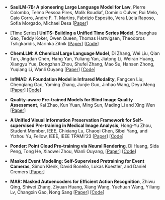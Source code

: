 
### 


* **SaulLM-7B: A pioneering Large Language Model for Law**, Pierre Colombo, Telmo Pessoa Pires, Malik Boudiaf, Dominic Culver, Rui Melo, Caio Corro, Andre F. T. Martins, Fabrizio Esposito, Vera Lúcia Raposo, Sofia Morgado, Michael Desa
  [[Paper](https://arxiv.org/abs/2403.03883)] 

* [Time Series] **UniTS: Building a Unified Time Series Model**, Shanghua Gao, Teddy Koker, Owen Queen, Thomas Hartvigsen, Theodoros Tsiligkaridis, Marinka Zitnik
  [[Paper](https://arxiv.org/abs/2403.00131)]
  [[Code](https://github.com/mims-harvard/UniTS)] 

* **ChemLLM: A Chemical Large Language Model**, Di Zhang, Wei Liu, Qian Tan, Jingdan Chen, Hang Yan, Yuliang Yan, Jiatong Li, Weiran Huang, Xiangyu Yue, Dongzhan Zhou, Shufei Zhang, Mao Su, Hansen Zhong, Yuqiang Li, Wanli Ouyang
  [[Paper](https://arxiv.org/abs/2402.06852)]
  [[Code](https://huggingface.co/AI4Chem/ChemLLM-7B-Chat)] 

* **InfMAE: A Foundation Model in Infrared Modality**, Fangcen Liu, Chenqiang Gao, Yaming Zhang, Junjie Guo, Jinhao Wang, Deyu Meng
  [[Paper](https://arxiv.org/abs/2402.00407)]
  [[Code](https://github.com/liufangcen/InfMAE)] 

* **Quality-aware Pre-trained Models for Blind Image Quality Assessment**, Kai Zhao, Kun Yuan, Ming Sun, Mading Li and Xing Wen 
[[Paper](https://arxiv.org/pdf/2303.00521.pdf)]

* **A Unified Visual Information Preservation Framework for Self-supervised Pre-training in Medical Image Analysis**, Hong-Yu Zhou, Student Member, IEEE, Chixiang Lu, Chaoqi Chen, Sibei Yang, and Yizhou Yu, Fellow, IEEE, IEEE TPAMI'23
[[Paper](https://arxiv.org/pdf/2301.00772.pdf)] 
[[Code](https://github.com/RL4M/PCRLv2)]

* **Ponder: Point Cloud Pre-training via Neural Rendering**, Di Huang, Sida Peng, Tong He, Xiaowei Zhou, Wanli Ouyang, 
[[Paper](https://arxiv.org/pdf/2301.00157.pdf)]
[[Code](https://dihuangdh.github.io/ponder/)]

* **Masked Event Modeling: Self-Supervised Pretraining for Event Cameras**, Simon Klenk, David Bonello, Lukas Koestler, and Daniel Cremers 
[[Paper](https://arxiv.org/pdf/2212.10368.pdf)]

* **MAR: Masked Autoencoders for Efficient Action Recognition**, Zhiwu Qing, Shiwei Zhang, Ziyuan Huang, Xiang Wang, Yuehuan Wang, Yiliang Lv, Changxin Gao, Nong Sang 
[[Paper](https://arxiv.org/pdf/2207.11660.pdf)] 
[[Code](https://github.com/alibaba-mmai-research/Masked-Action-Recognition)] 



